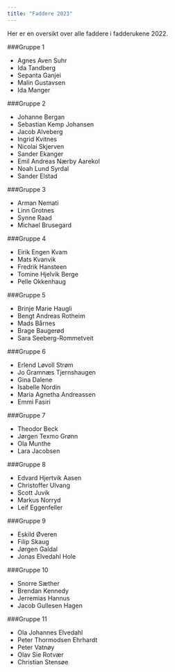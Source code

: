 ```yaml
---
title: "Faddere 2023"
---
```


Her er en oversikt over alle faddere i fadderukene 2022.


###Gruppe 1
* Agnes Aven Suhr
* Ida Tandberg
* Sepanta Ganjei
* Malin Gustavsen
* Ida Manger


###Gruppe 2
* Johanne Bergan
* Sebastian Kemp Johansen
* Jacob Alveberg
* Ingrid Kvitnes
* Nicolai Skjerven
* Sander Ekanger
* Emil Andreas Nærby Aarekol
* Noah Lund Syrdal
* Sander Elstad


###Gruppe 3
* Arman Nemati
* Linn Grotnes
* Synne Raad
* Michael Brusegard


###Gruppe 4
* Eirik Engen Kvam
* Mats Kvanvik
* Fredrik Hansteen
* Tomine Hjelvik Berge
* Pelle Okkenhaug


###Gruppe 5
* Brinje Marie Haugli
* Bengt Andreas Rotheim
* Mads Bårnes
* Brage Baugerød
* Sara Seeberg-Rommetveit


###Gruppe 6
* Erlend Løvoll Strøm
* Jo Gramnæs Tjernshaugen
* Gina Dalene
* Isabelle Nordin
* Maria Agnetha Andreassen
* Emmi Fasiri


###Gruppe 7
* Theodor Beck
* Jørgen Texmo Grønn
* Ola Munthe
* Lara Jacobsen


###Gruppe 8
* Edvard Hjertvik Aasen
* Christoffer Ulvang
* Scott Juvik
* Markus Norryd
* Leif Eggenfeller


###Gruppe 9
* Eskild Øveren
* Filip Skaug
* Jørgen Galdal
* Jonas Elvedahl Hole


###Gruppe 10
* Snorre Sæther
* Brendan Kennedy
* Jerremias Hannus
* Jacob Gullesen Hagen


###Gruppe 11
* Ola Johannes Elvedahl
* Peter Thormodsen Ehrhardt
* Peter Vatnøy
* Olav Sie Rotvær
* Christian Stensøe
